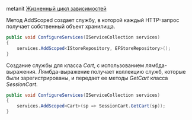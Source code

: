metanit [Жизненный цикл зависимостей](https://metanit.com/sharp/aspnet5/6.2.php)



Метод AddScoped создает службу, в которой каждый HTTP-запрос получает собственный объект хранилища.

```c#
public void ConfigureServices(IServiceCollection services)
{
    services.AddScoped<IStoreRepository, EFStoreRepository>();
}
```

Создание службы для класса *Cart*, с использованием лямбда-выражения. Лямбда-выражение получает коллекцию служб, которые были зарегистрированы, и передает ее методы *GetCart* класса *SessionCart*.

```c#
public void ConfigureServices(IServiceCollection services)
{
    services.AddScoped<Cart>(sp => SessionCart.GetCart(sp));
}
```

